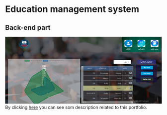 # Education management system
## Back-end part
![Education management system](school1.png)
By clicking [here](https://reza-pishva.github.io/2-school-vue/) you can see som description related to this portfolio.
